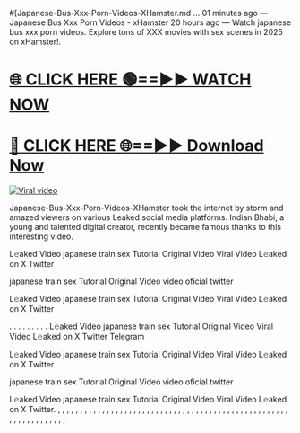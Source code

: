 #[Japanese-Bus-Xxx-Porn-Videos-XHamster.md ...
01 minutes ago — Japanese Bus Xxx Porn Videos - xHamster 20 hours ago — Watch japanese bus xxx porn videos. Explore tons of XXX movies with sex scenes in 2025 on xHamster!.


<h1><a href="https://viralvideo2k25.blogspot.com/2025/02/xxx-videos-viral-git-hub.html" rel="nofollow">🌐 CLICK HERE 🟢==►► WATCH NOW</a></h1>


<h1><a href="https://viralvideo2k25.blogspot.com/2025/02/xxx-videos-viral-git-hub.html" rel="nofollow"> 🔴 CLICK HERE 🌐==►► Download Now</a></h1>


<p><a href="https://viralvideo2k25.blogspot.com/2025/02/xxx-videos-viral-git-hub.html" rel="nofollow"><img src="https://i.imgur.com/dJHk4Zq.gif" alt="Viral video"></a></p>

Japanese-Bus-Xxx-Porn-Videos-XHamster took the internet by storm and amazed viewers on various Leaked social media platforms. Indian Bhabi, a young and talented digital creator, recently became famous thanks to this interesting video.

L𝚎aked Video japanese train sex Tutorial Original Video Viral Video L𝚎aked on X Twitter

japanese train sex Tutorial Original Video video oficial twitter

L𝚎aked Video japanese train sex Tutorial Original Video Viral Video L𝚎aked on X Twitter

. . . . . . . . . L𝚎aked Video japanese train sex Tutorial Original Video Viral Video L𝚎aked on X Twitter Telegram

L𝚎aked Video japanese train sex Tutorial Original Video Viral Video L𝚎aked on X Twitter

japanese train sex Tutorial Original Video video oficial twitter

L𝚎aked Video japanese train sex Tutorial Original Video Viral Video L𝚎aked on X Twitter. , , , , , , , , , , , , , , , , , , , , , , , , , , , , , , , , , , , , , , , , , , , , , , , , , , , , , , , , , , , , , , , , ,
